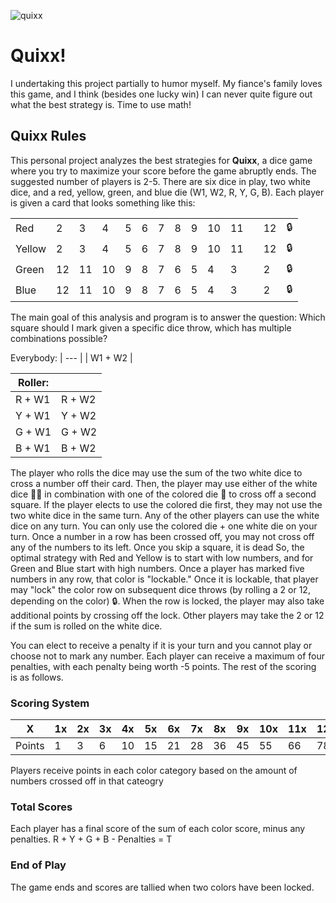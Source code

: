 ![quixx](https://github.com/user-attachments/assets/e0d8c9f6-bba4-45aa-9e51-dcd5cac358f8)
# Quixx!
I undertaking this project partially to humor myself. My fiance's family loves this game, and I think (besides one lucky win) I can never quite figure out what the best strategy is. Time to use math!

## Quixx Rules
This personal project analyzes the best strategies for **Quixx**, a dice game where you try to maximize your score before the game abruptly ends. The suggested number of players is 2-5. There are six dice in play, two white dice, and a red, yellow, green, and blue die (W1, W2, R, Y, G, B). Each player is given a card that looks something like this:

|     |     |     |     |     |     |     |     |     |     |     |     |     |     |
| --- | --- | --- | --- | --- | --- | --- | --- | --- | --- | --- | --- | --- | --- |
| Red    | 2  | 3  | 4  | 5  | 6  | 7  | 8  | 9  | 10 | 11 |     | 12 | 🔒 |
| Yellow | 2  | 3  | 4  | 5  | 6  | 7  | 8  | 9  | 10 | 11 |     | 12 | 🔒 |
| Green  | 12 | 11 | 10 | 9  | 8  | 7  | 6  | 5  | 4  | 3  |     | 2  | 🔒 |
| Blue   | 12 | 11 | 10 | 9  | 8  | 7  | 6  | 5  | 4  | 3  |     | 2  | 🔒 |


The main goal of this analysis and program is to answer the question: Which square should I mark given a specific dice throw, which has multiple combinations possible?

Everybody:
| --- |
| W1 + W2 |

| Roller: |     |
| --- | --- |
| R + W1 | R + W2 |
| Y + W1 | Y + W2 |
| G + W1 | G + W2 |
| B + W1 | B + W2 |


The player who rolls the dice may use the sum of the two white dice to cross a number off their card. Then, the player may use either of the white dice 🎲🎲 in combination with one of the colored die 🎲 to cross off a second square. If the player elects to use the colored die first, they may not use the two white dice in the same turn. Any of the other players can use the white dice on any turn. You can only use the colored die + one white die on your turn. Once a number in a row has been crossed off, you may not cross off any of the numbers to its left. Once you skip a square, it is dead So, the optimal strategy with Red and Yellow is to start with low numbers, and for Green and Blue start with high numbers. Once a player has marked five numbers in any row, that color is "lockable." Once it is lockable, that player may "lock" the color row on subsequent dice throws (by rolling a 2 or 12, depending on the color) 🔒. When the row is locked, the player may also take additional points by crossing off the lock. Other players may take the 2 or 12 if the sum is rolled on the white dice. 

You can elect to receive a penalty if it is your turn and you cannot play or choose not to mark any number. Each player can receive a maximum of four penalties, with each penalty being worth -5 points. The rest of the scoring is as follows.

### Scoring System

| X   | 1x | 2x | 3x | 4x | 5x | 6x | 7x | 8x | 9x | 10x | 11x | 12x |
| --- | --- | --- | --- | --- | --- | --- | --- | --- | --- | --- | --- | --- |
| Points | 1 | 3 | 6 | 10 | 15 | 21 | 28 | 36 | 45 | 55 | 66 | 78 |

Players receive points in each color category based on the amount of numbers crossed off in that cateogry

### Total Scores

Each player has a final score of the sum of each color score, minus any penalties. 
R + Y + G + B - Penalties = T

### End of Play

The game ends and scores are tallied when two colors have been locked.
